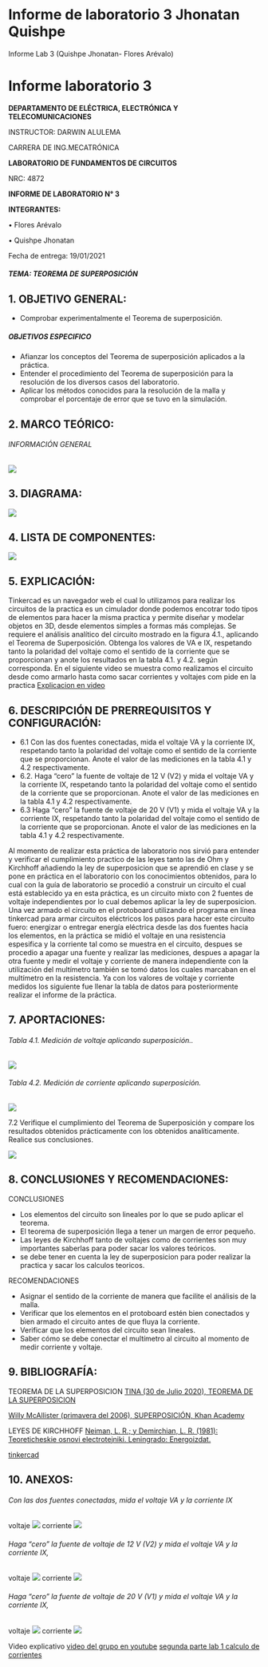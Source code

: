 # Informe de laboratorio 3 Jhonatan Quishpe 
Informe Lab 3 (Quishpe Jhonatan- Flores Arévalo)
# Informe laboratorio 3

**DEPARTAMENTO DE ELÉCTRICA, ELECTRÓNICA Y TELECOMUNICACIONES**

INSTRUCTOR: DARWIN ALULEMA

CARRERA DE ING.MECATRÓNICA

**LABORATORIO DE FUNDAMENTOS DE CIRCUITOS**

NRC: 4872

**INFORME DE LABORATORIO N° 3**

**INTEGRANTES:**

•	Flores Arévalo

•	Quishpe Jhonatan 


Fecha de entrega: 19/01/2021




##### TEMA: TEOREMA DE SUPERPOSICIÓN

## 1.	OBJETIVO GENERAL:  
- Comprobar experimentalmente el Teorema de superposición.

##### OBJETIVOS ESPECIFICO
- Afianzar los conceptos del Teorema de superposición aplicados a la práctica.
- Entender el procedimiento del Teorema de superposición para la resolución de los diversos casos del laboratorio.
- Aplicar los métodos conocidos para la resolución de la malla y comprobar el porcentaje de error que se tuvo en la simulación.


## 2.	MARCO TEÓRICO: 
###### INFORMACIÓN GENERAL

![](https://fotos.subefotos.com/26b5c6706592c95163aeeadb33151b35o.jpg)



## 3.	DIAGRAMA: 

![](https://fotos.subefotos.com/0a6dd0ff6ef14403e68fca2b40eff87co.jpg)


## 4.	LISTA DE COMPONENTES: 
![](https://fotos.subefotos.com/378810898ea50fe4276149cacab194dco.jpg)


## 5.	EXPLICACIÓN: 
Tinkercad es un navegador web el cual lo utilizamos para realizar los circuitos de la practica es un cimulador donde podemos encotrar todo tipos de elementos para hacer la misma practica y permite diseñar y modelar objetos en 3D, desde elementos simples a formas más complejas.
Se requiere el análisis analítico del circuito mostrado en la figura 4.1., aplicando el
Teorema de Superposición. Obtenga los valores de VA e IX, respetando tanto la polaridad
del voltaje como el sentido de la corriente que se proporcionan y anote los resultados en
la tabla 4.1. y 4.2. según corresponda.
En el siguiente video se muestra como realizamos el circuito desde como armarlo hasta como sacar corrientes y voltajes com pide en la practica 
[Explicacion en video ](https://www.youtube.com/watch?v=bBfYEYT9nsk&feature=youtu.be)


## 6.	DESCRIPCIÓN DE PRERREQUISITOS Y CONFIGURACIÓN: 

- 6.1 Con las dos fuentes conectadas, mida el voltaje VA y la corriente IX, respetando
tanto la polaridad del voltaje como el sentido de la corriente que se proporcionan. Anote
el valor de las mediciones en la tabla 4.1 y 4.2 respectivamente.
- 6.2. Haga “cero” la fuente de voltaje de 12 V (V2) y mida el voltaje VA y la corriente
IX, respetando tanto la polaridad del voltaje como el sentido de la corriente que se
proporcionan. Anote el valor de las mediciones en la tabla 4.1 y 4.2 respectivamente.
- 6.3 Haga “cero” la fuente de voltaje de 20 V (V1) y mida el voltaje VA y la corriente
IX, respetando tanto la polaridad del voltaje como el sentido de la corriente que se
proporcionan. Anote el valor de las mediciones en la tabla 4.1 y 4.2 respectivamente.

Al momento de realizar esta práctica de laboratorio nos sirvió para entender y verificar el cumplimiento practico de las leyes tanto las de Ohm y Kirchhoff añadiendo la ley de superposicion que se aprendió en clase y se pone en práctica en el laboratorio con los conocimientos obtenidos, para lo cual con la guía de laboratorio se procedió a construir un circuito el cual está establecido ya en esta práctica, es un circuito mixto con 2 fuentes de voltaje independientes por lo cual debemos aplicar la ley de superposicion.
Una vez armado el circuito en el protoboard utilizando el programa en línea tinkercad para armar circuitos eléctricos los pasos para hacer este circuito fuero: energizar o entregar energía eléctrica desde las dos fuentes hacia los elementos, en la práctica se midió el voltaje en una resistencia espesifica y la corriente tal como se muestra en el circuito, despues se procedio a apagar una fuente y realizar las mediciones, despues a apagar la otra fuente y medir el voltaje y corriente de manera independiente con la utilización del multímetro también se tomó datos los cuales marcaban en el multímetro en la resistencia. Ya con los valores de voltaje y corriente medidos los siguiente fue llenar la tabla de datos para posteriormente realizar el informe de la práctica.


## 7.	APORTACIONES: 

###### Tabla 4.1. Medición de voltaje aplicando superposición..

![](https://fotos.subefotos.com/cccbffaa8c982d66cc740dfaa3d96bebo.jpg)


###### Tabla 4.2. Medición de corriente aplicando superposición.

![](https://fotos.subefotos.com/aa242561d8384673d485c14e4491eb58o.jpg)





7.2 Verifique el cumplimiento del Teorema de Superposición y compare los
resultados obtenidos prácticamente con los obtenidos analíticamente. Realice sus conclusiones.

![](https://fotos.subefotos.com/46b690e5ffe0c166927a893fd6a1d653o.jpg)

## 8.	CONCLUSIONES Y RECOMENDACIONES: 

CONCLUSIONES 
-  Los elementos del circuito son lineales por lo que se pudo aplicar el teorema.
- El teorema de superposición llega a tener un margen de error pequeño.
- Las leyes de Kirchhoff tanto de voltajes como de corrientes son muy importantes saberlas para poder sacar los valores teóricos. 
- se debe tener en cuenta la ley de superposicion para poder realizar la practica y sacar los calculos teoricos.

RECOMENDACIONES 
- Asignar el sentido de la corriente de manera que facilite el análisis de la malla.
- Verificar que los elementos en el protoboard estén bien conectados y bien armado el circuito antes de que fluya la corriente.
- Verificar que los elementos del circuito sean lineales.
- Saber cómo se debe conectar el multímetro al circuito al momento de medir corriente y voltaje.

## 9.	BIBLIOGRAFÍA: 

TEOREMA DE LA SUPERPOSICION
[TINA (30 de Julio 2020), TEOREMA DE LA SUPERPOSICION](https://www.tina.com/es/superposition-theorem/)

[Willy McAllister (primavera del 2006), SUPERPOSICIÓN, Khan Academy](https://es.khanacademy.org/science/electrical-engineering/ee-circuit-analysis-topic/ee-dc-circuit-analysis/a/ee-superposition )


LEYES DE KIRCHHOFF
[Neiman, L. R.; y Demirchian, L. R. (1981): Teoreticheskie osnovi electrotejniki. Leningrado: Energoizdat. ](https://www.ecured.cu/Leyes_de_Kirchhoff#La_primera_ley_de_Kirchhoff.2C_o_ley_de_los_nodos.2C_o_ley_de_las_corrientes)

[tinkercad](https://www.tinkercad.com/things/8h0Km2KYppC-funky-trug/editel?tenant=circuits "tinkercad")



## 10.	ANEXOS: 
###### Con las dos fuentes conectadas, mida el voltaje VA y la corriente IX
voltaje 
![](https://fotos.subefotos.com/9ce7d931dc5c36ff62a8b2f32607d4b2o.jpg)
corriente
![](https://fotos.subefotos.com/17391cdc62e983341857c0a0cc156246o.jpg)


###### Haga “cero” la fuente de voltaje de 12 V (V2) y mida el voltaje VA y la corriente IX, 
voltaje
![](https://fotos.subefotos.com/395687b548ed90a4a7f1175c1910ca90o.jpg)
corriente
![](https://fotos.subefotos.com/b251f7591415b2ffa3628dc92e48a4e5o.jpg)


###### Haga “cero” la fuente de voltaje de 20 V (V1) y mida el voltaje VA y la corriente IX,
voltaje
![](https://fotos.subefotos.com/9bfff94741f2ef939b60005adb26d127o.jpg)
corriente
![](https://fotos.subefotos.com/94a6263c24a96abf34ac24557dd13147o.jpg)

Video explicativo 
[video del grupo en youtube](https://www.youtube.com/watch?v=bBfYEYT9nsk&feature=youtu.be)
[segunda parte lab 1 calculo de corrientes](https://www.youtube.com/watch?v=_Au_3_axZe8 "segunda parte lab 1")
